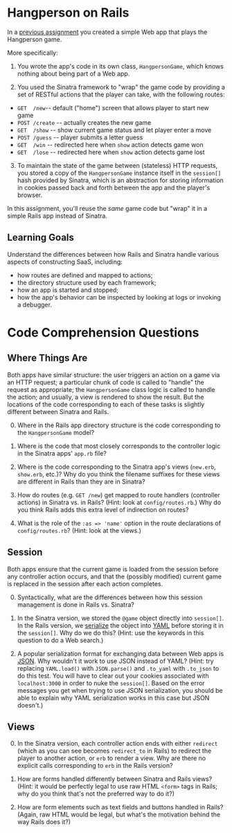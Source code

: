 # Hangperson on Rails

In a [previous
assignment](https://github.com/saasbook/hw-sinatra-saas-hangperson) you
created a simple Web app that plays the Hangperson game.

More specifically:

1. You wrote the app's code in its own class, `HangpersonGame`, which
knows nothing about being part of a Web app.

2. You used the Sinatra framework to "wrap" the game code by providing a
set of RESTful actions that the player can take, with the following routes:

* `GET  /new`-- default ("home") screen that allows player to start new game
* `POST /create` -- actually creates the new game
* `GET  /show` -- show current game status and let player enter a move
* `POST /guess` -- player submits a letter guess
* `GET  /win`   -- redirected here when `show` action detects game won
* `GET  /lose`  -- redirected here when `show` action detects game lost

3. To maintain the state of the game between (stateless) HTTP requests,
you stored a copy of the `HangpersonGame` instance itself in the
`session[]` hash provided by Sinatra, which is an abstraction for
storing information in cookies passed back and forth between the app and
the player's browser.

In this assignment, you'll reuse the *same* game code but "wrap" it in a
simple Rails app instead of Sinatra.

## Learning Goals

Understand the differences between how Rails and Sinatra handle
various aspects of constructing SaaS, including: 

* how routes are defined
and mapped to actions; 
* the directory structure used by each framework;
* how an app is started and stopped; 
* how the app's behavior can be inspected by looking at logs or invoking
a debugger. 

# Code Comprehension Questions

## Where Things Are

Both apps have similar structure: the user triggers an action on a game
via an HTTP request; a particular chunk of code is called to "handle"
the request as appropriate; the `HangpersonGame` class logic is called
to handle the action; and usually, a view is rendered to show the
result.  But the locations of the code corresponding to each of these
tasks is slightly different between Sinatra and Rails.


0. Where in the Rails app directory structure is the code corresponding
to the `HangpersonGame` model?

0. Where is the code that most closely corresponds to the controller
logic in the Sinatra apps' `app.rb` file?

0. Where is the code corresponding to the Sinatra app's views
(`new.erb`, `show.erb`, etc.)?  Why do you think the filename suffixes
for these views are different in Rails than they are in Sinatra?

0. How do routes (e.g. `GET /new`) get mapped to route handlers
(controller actions) in Sinatra vs. in Rails?  (Hint: look at
`config/routes.rb`.)  Why do you think Rails adds this extra level of
indirection on routes?

0. What is the role of the `:as => 'name'` option in the route
declarations of `config/routes.rb`?  (Hint: look at the views.)


## Session

Both apps ensure that the current game is loaded from the session before
any controller action occurs, and that the (possibly modified) current
game is replaced in the session after each action completes.

0. Syntactically, what are the differences between how this session
management is done in Rails vs. Sinatra?

0. In the Sinatra version, we stored the `@game` object directly into
`session[]`.  In the Rails version, we
[serialize](https://en.wikipedia.org/wiki/Serialization) the object
into [YAML](https://en.wikipedia.org/wiki/YAML) before storing it in the
`session[]`.  Why do we do this?  (Hint: use the keywords in this
question to do a Web search.)

0. A popular serialization format for exchanging data between Web apps
is [JSON](https://en.wikipedia.org/wiki/JSON).  Why wouldn't it work to
use JSON instead of YAML?  (Hint: try replacing `YAML.load()` with
`JSON.parse()` and `.to_yaml` with `.to_json` to do this test.  You will
have to clear out your cookies associated with `localhost:3000` in order
to nuke the `session[]`.  Based on the error messages you get when
trying to use JSON serialization, you should be able to explain why YAML
serialization works in this case but JSON doesn't.)

## Views

0. In the Sinatra version, each controller action ends with either
`redirect` (which as you can see becomes `redirect_to` in Rails) to
redirect the player to another action, or `erb` to render a view.  Why
are there no explicit calls corresponding to `erb` in the Rails version?

0. How are forms handled differently between Sinatra and Rails views?
(Hint: it would be perfectly legal to use raw HTML `<form>` tags in
Rails; why do you think that's not the preferred way to do it?)

0. How are form elements such as text fields and buttons handled in
Rails?  (Again, raw HTML would be legal, but what's the motivation
behind the way Rails does it?)

